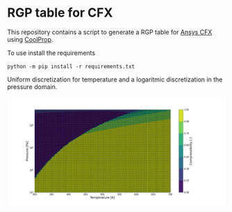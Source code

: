 # RGP table for CFX

This repository contains a script to generate a RGP table for [Ansys CFX](https://www.ansys.com/products/fluids/ansys-cfx) using [CoolProp](http://www.coolprop.org/).

To use install the requirements

```
python -m pip install -r requirements.txt
```

Uniform discretization for temperature and a logaritmic discretization in the pressure domain.

![alt text](https://github.com/stephansmit/rgptable_cfx/raw/master/compressibility.png)

